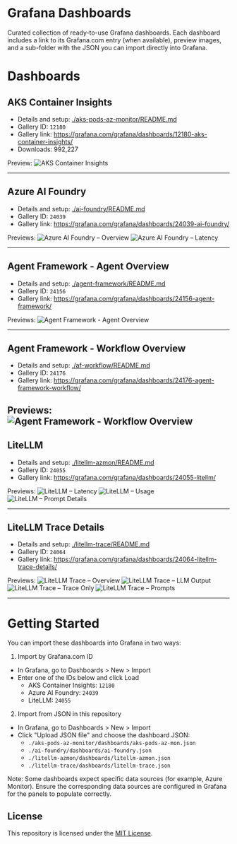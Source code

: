 # Grafana Dashboards

Curated collection of ready-to-use Grafana dashboards. Each dashboard includes a link to its Grafana.com entry (when available), preview images, and a sub-folder with the JSON you can import directly into Grafana.

# Dashboards

## AKS Container Insights
- Details and setup: [./aks-pods-az-monitor/README.md](./aks-pods-az-monitor/README.md)  
- Gallery ID: `12180`  
- Gallery link: https://grafana.com/grafana/dashboards/12180-aks-container-insights/  
- Downloads: 992,227

Preview:
![AKS Container Insights](./aks-pods-az-monitor/aks-az-mon.PNG)

---

## Azure AI Foundry
- Details and setup: [./ai-foundry/README.md](./ai-foundry/README.md)  
- Gallery ID: `24039`  
- Gallery link: https://grafana.com/grafana/dashboards/24039-ai-foundry/

Previews:
![Azure AI Foundry – Overview](./ai-foundry/ai-foundry-top-section.png)
![Azure AI Foundry – Latency](./ai-foundry/ai-foundry-latency.png)

---

## Agent Framework - Agent Overview
- Details and setup: [./agent-framework/README.md](./agent-framework/README.md)  
- Gallery ID: `24156`  
- Gallery link: https://grafana.com/grafana/dashboards/24156-agent-framework/

Previews:
![Agent Framework - Agent Overview](./agent-framework/agent-framework-grafana.gif)

---

## Agent Framework - Workflow Overview
- Details and setup: [./af-workflow/README.md](./af-workflow/README.md)  
- Gallery ID: `24176`  
- Gallery link: https://grafana.com/grafana/dashboards/24176-agent-framework-workflow/

Previews:
![Agent Framework - Workflow Overview](./af-workflow/af-workflow.gif)
---

## LiteLLM
- Details and setup: [./litellm-azmon/README.md](./litellm-azmon/README.md)  
- Gallery ID: `24055`  
- Gallery link: https://grafana.com/grafana/dashboards/24055-litellm/

Previews:
![LiteLLM – Latency](./litellm-azmon/litellm-latency-2509.png)
![LiteLLM – Usage](./litellm-azmon/litellm-usage-2509.png)
![LiteLLM – Prompt Details](./litellm-azmon/litellm-prompt-details-2509.png)

---

## LiteLLM Trace Details
- Details and setup: [./litellm-trace/README.md](./litellm-trace/README.md)  
- Gallery ID: `24064`  
- Gallery link: https://grafana.com/grafana/dashboards/24064-litellm-trace-details/

Previews:
![LiteLLM Trace – Overview](./litellm-trace/litellm-trace-overwiew-2509.png)
![LiteLLM Trace – LLM Output](./litellm-trace/litellm-trace-llm-output-2509.png)
![LiteLLM Trace – Trace Only](./litellm-trace/litellm-trace-only-2509.png)
![LiteLLM Trace – Prompts](./litellm-trace/litellm-trace-llm-prompts-2509.png)

---

# Getting Started

You can import these dashboards into Grafana in two ways:

1) Import by Grafana.com ID  
- In Grafana, go to Dashboards > New > Import  
- Enter one of the IDs below and click Load  
  - AKS Container Insights: `12180`  
  - Azure AI Foundry: `24039`  
  - LiteLLM: `24055`  

2) Import from JSON in this repository  
- In Grafana, go to Dashboards > New > Import  
- Click "Upload JSON file" and choose the dashboard JSON:
  - `./aks-pods-az-monitor/dashboards/aks-pods-az-mon.json`
  - `./ai-foundry/dashboards/ai-foundry.json`
  - `./litellm-azmon/dashboards/litellm-azmon.json`
  - `./litellm-trace/dashboards/litellm-trace.json`

Note: Some dashboards expect specific data sources (for example, Azure Monitor). Ensure the corresponding data sources are configured in Grafana for the panels to populate correctly.

## License

This repository is licensed under the [MIT License](./LICENSE).
